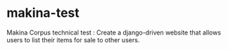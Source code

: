 # makina-test
Makina Corpus technical test : Create a django-driven website that allows users to list their items for sale to other users.
